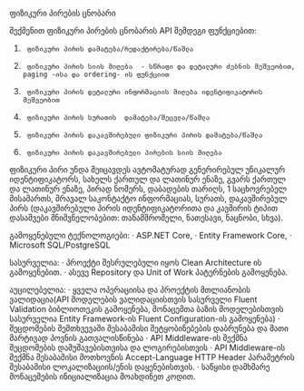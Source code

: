 ფიზიკური პირების ცნობარი
 
შექმენით ფიზიკური პირების ცნობარის API შემდეგი ფუნქციებით:
1.      ფიზიკური პირის დამატება/რედაქტირება/წაშლა
2.      ფიზიკური პირის სიის მიღება  - სწრაფი და დეტალური ძებნის მეშვეობით, paging -ისა და ordering- ის ფუნქციით
3.      ფიზიკური პირის დეტალური ინფორმაციის მიღება იდენტიფიკატორის მეშვეობით
4.      ფიზიკური პირის სურათის  დამატება/შეცვლა/წაშლა
5.      ფიზიკური პირის დაკავშირებული ფიზიკური პირის დამატება/წაშლა
6.      ფიზიკური პირის დაკავშირებული პირების სიის მიღება
 
ფიზიკური პირი უნდა შეიცავდეს ავტომატურად გენერირებულ უნიკალურ იდენტიფიკატორს, სახელს ქართულ და ლათინურ ენაზე, 
გვარს ქართულ და ლათინურ ენაზე, პირად ნომერს, დაბადების თარიღს, 1 საცხოვრებელ მისამართს, მრავალ საკონტაქტო ინფორმაციას, სურათს, 
დაკავშირებულ პირს (დაკავშირებული პირის იდენტიფიკატორითა და კავშირის ტიპით დასაშვები მნიშვნელობებით: თანამშრომელი, ნათესავი, ნაცნობი, სხვა).
 
გამოყენებული ტექნოლოგიები:
·        ASP.NET Core,
·        Entity Framework Core,
·        Microsoft SQL/PostgreSQL
 
სასურველია:
·        პროექტი შესრულებული იყოს Clean Architecture ის გამოყენებით.
·        ასევე Repository და Unit of Work პატერნების გამოყენება.
 
აუცილებელია:
·        ყველა ოპერაციისა და პროექტის მთლიანობის ვალიდაცია(API მოდელების ვალიდაციისთვის სასურველი Fluent Validation ბიბლიოთეკის გამოყენება, მონაცემთა ბაზის მოდელებისთვის სასურველია Entity Framework-ის Fluent Configuration-ის გამოყენება)
·        შეცდომების შემთხვევაში შესაბამისი შეტყობინებების დაბრუნება და მათი მარტივად პოვნის გათვალისწინება
·        API Middleware-ის შექმნა შეცდომების დამუშავებისთვისა და ლოგირებისთვის
·        API Middleware-ის შექმნა შესაბამისი მოთხოვნის Accept-Language HTTP Header პარამეტრის შესაბამისი ლოკალიზაციის/ენის დაყენებისთვის.
·        საწყისი დამხმარე მონაცემების ინიციალიზაცია მოახდინეთ კოდით.

